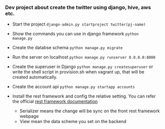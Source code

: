 ### Dev project about create the twitter using django, hive, aws etc.

- Start the project
`django-admin.py startproject twitter(pj-name)`

- Show the commands you can use in django framework
`python manage.py`

- Create the databse schema
`python manage.py migrate`

- Run the server on localhost
`python manage.py runserver 0.0.0.0:8000`

- Create the superuser in Django
`python manage.py createsuperuser` or write the shell script in provision.sh when vagrant up, that will be created automatically.

- Create the account api
`python manage.py startapp accounts`

- Install the rest framework and config the relative setting.
You can refer the official [rest framework documentation](https://www.django-rest-framework.org/tutorial/quickstart/) 
  - Serializer means the change will be sync on the front rest framework webpage
  - View mean the data scheme you set on the backend 